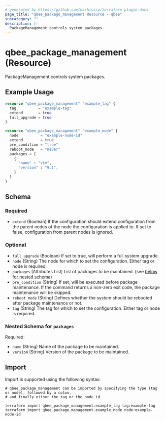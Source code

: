 ```yaml
---
# generated by https://github.com/hashicorp/terraform-plugin-docs
page_title: "qbee_package_management Resource - qbee"
subcategory: ""
description: |-
  PackageManagement controls system packages.
---
```


# qbee_package_management (Resource)

PackageManagement controls system packages.

## Example Usage

```terraform
resource "qbee_package_management" "example_tag" {
  tag          = "example-tag"
  extend       = true
  full_upgrade = true
}

resource "qbee_package_management" "example_node" {
  node          = "example-node-id"
  extend        = true
  pre_condition = "true"
  reboot_mode   = "never"
  packages = [
    {
      "name" : "vim",
      "version" : "9.1",
    }
  ]
}
```

<!-- schema generated by tfplugindocs -->
## Schema

### Required

- `extend` (Boolean) If the configuration should extend configuration from the parent nodes of the node the configuration is applied to. If set to false, configuration from parent nodes is ignored.

### Optional

- `full_upgrade` (Boolean) If set to true, will perform a full system upgrade.
- `node` (String) The node for which to set the configuration. Either tag or node is required.
- `packages` (Attributes List) List of packages to be maintained. (see [below for nested schema](#nestedatt--packages))
- `pre_condition` (String) If set, will be executed before package maintenance. If the command returns a non-zero exit code, the package maintenance will be skipped.
- `reboot_mode` (String) Defines whether the system should be rebooted after package maintenance or not.
- `tag` (String) The tag for which to set the configuration. Either tag or node is required.

<a id="nestedatt--packages"></a>
### Nested Schema for `packages`

Required:

- `name` (String) Name of the package to be maintained.
- `version` (String) Version of the package to be maintained.

## Import

Import is supported using the following syntax:

```shell
# qbee_package_management can be imported by specifying the type (tag or node), followed by a colon,
# and finally either the tag or the node id.

terraform import qbee_package_management.example_tag tag:example-tag
terraform import qbee_package_management.example_node node:example-node-id
```
